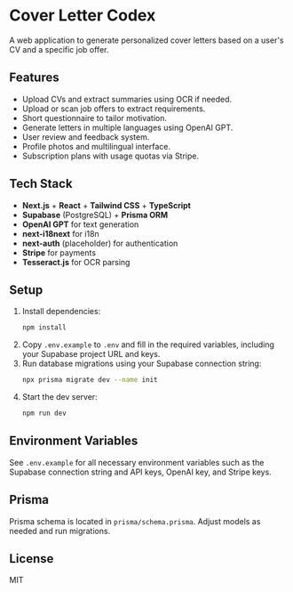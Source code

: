 # Cover Letter Codex

A web application to generate personalized cover letters based on a user's CV and a specific job offer.

## Features
- Upload CVs and extract summaries using OCR if needed.
- Upload or scan job offers to extract requirements.
- Short questionnaire to tailor motivation.
- Generate letters in multiple languages using OpenAI GPT.
- User review and feedback system.
- Profile photos and multilingual interface.
- Subscription plans with usage quotas via Stripe.

## Tech Stack
- **Next.js** + **React** + **Tailwind CSS** + **TypeScript**
- **Supabase** (PostgreSQL) + **Prisma ORM**
- **OpenAI GPT** for text generation
- **next-i18next** for i18n
- **next-auth** (placeholder) for authentication
- **Stripe** for payments
- **Tesseract.js** for OCR parsing

## Setup
1. Install dependencies:
   ```bash
   npm install
   ```
2. Copy `.env.example` to `.env` and fill in the required variables, including your Supabase project URL and keys.
3. Run database migrations using your Supabase connection string:
   ```bash
   npx prisma migrate dev --name init
   ```
4. Start the dev server:
   ```bash
   npm run dev
   ```

## Environment Variables
See `.env.example` for all necessary environment variables such as the Supabase connection string and API keys, OpenAI key, and Stripe keys.

## Prisma
Prisma schema is located in `prisma/schema.prisma`. Adjust models as needed and run migrations.

## License
MIT
